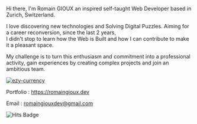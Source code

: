 Hi there, I'm Romain GIOUX an inspired self-taught
Web Developer based in Zurich, Switzerland.

I love discovering new technologies and Solving Digital Puzzles.
Aiming for a career reconversion, since the last 2 years,  
I didn't stop to learn how the Web is Built and how I can contribute 
to make it a pleasant space.
    
My challenge is to turn this enthusiasm and commitment into a
professional activity, gain experiences by
creating complex projects and join an ambitious team.

[![ezy-currency](https://res.cloudinary.com/dokbrxcp2/image/upload/v1647000485/images/reb-desktop_ytinrm.png)](https://github.com/nordend4000/ezy-currency)


   Portfolio : https://romaingioux.dev

   Email : romaingiouxdev@gmail.com  
   
<img src="http://hits.dwyl.com/abhisheknaiidu/awesome-github-profile-readme.svg" alt="Hits Badge"/> 
